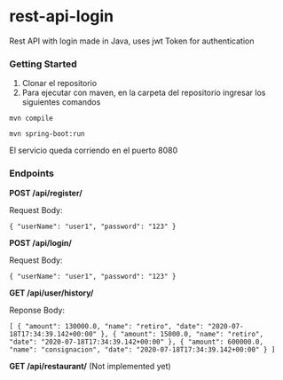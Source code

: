 # rest-api-login
Rest API with login made in Java, uses jwt Token for authentication

### Getting Started
1. Clonar el repositorio
2. Para ejecutar con maven, en la carpeta del repositorio ingresar los siguientes comandos 

  `mvn compile`
  
  `mvn spring-boot:run`
  
 El servicio queda corriendo en el puerto 8080


### Endpoints

**POST /api/register/**

Request Body:

`{
    "userName": "user1",
    "password": "123"
}`

**POST /api/login/**

Request Body:

`{
    "userName": "user1",
    "password": "123"
}`


**GET /api/user/history/**

Reponse Body:

`[
    {
        "amount": 130000.0,
        "name": "retiro",
        "date": "2020-07-18T17:34:39.142+00:00"
    },
    {
        "amount": 15000.0,
        "name": "retiro",
        "date": "2020-07-18T17:34:39.142+00:00"
    },
    {
        "amount": 600000.0,
        "name": "consignacion",
        "date": "2020-07-18T17:34:39.142+00:00"
    }
]`

**GET /api/restaurant/** (Not implemented yet)






